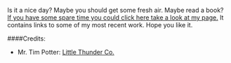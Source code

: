 
Is it a nice day?
Maybe you should get some fresh air.
Maybe read a book?
<a href="http://paulmcglade.github.io/index.html">If you have some spare time you could click here take a look at my page.</a>
It contains links to some of my most recent work.
Hope you like it.

####Credits:
+ Mr. Tim Potter: [Little Thunder Co.](https://github.com/timpotter)
